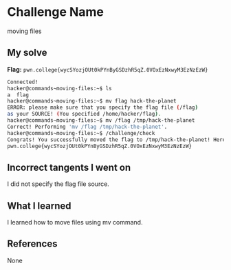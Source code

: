 # Challenge Name
moving files

## My solve
**Flag:** `pwn.college{wycSYozjOUt0kPYnByGSDzhR5qZ.0VOxEzNxwyM3EzNzEzW}`

```bash
Connected!
hacker@commands~moving-files:~$ ls
a  flag
hacker@commands~moving-files:~$ mv flag hack-the-planet
ERROR: please make sure that you specify the flag file (/flag)
as your SOURCE! (You specified /home/hacker/flag).
hacker@commands~moving-files:~$ mv /flag /tmp/hack-the-planet
Correct! Performing 'mv /flag /tmp/hack-the-planet'.
hacker@commands~moving-files:~$ /challenge/check
Congrats! You successfully moved the flag to /tmp/hack-the-planet! Here it is:
pwn.college{wycSYozjOUt0kPYnByGSDzhR5qZ.0VOxEzNxwyM3EzNzEzW}
```
## Incorrect tangents I went on
I did not specify the flag file source.

## What I learned
I learned how to move files using mv command.

## References 
None
